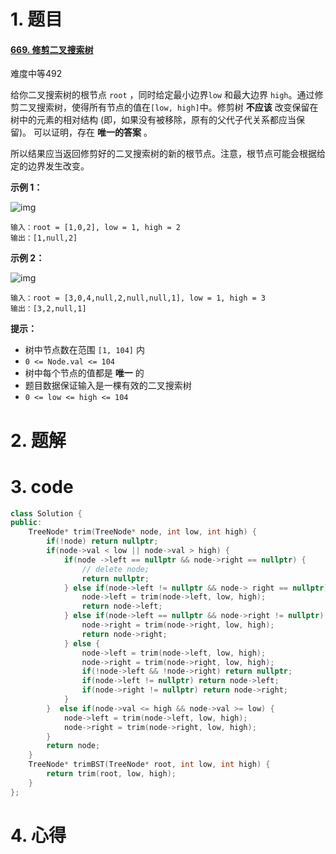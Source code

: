 # 1. 题目

#### [669. 修剪二叉搜索树](https://leetcode-cn.com/problems/trim-a-binary-search-tree/)

难度中等492

给你二叉搜索树的根节点 `root` ，同时给定最小边界`low` 和最大边界 `high`。通过修剪二叉搜索树，使得所有节点的值在`[low, high]`中。修剪树 **不应该** 改变保留在树中的元素的相对结构 (即，如果没有被移除，原有的父代子代关系都应当保留)。 可以证明，存在 **唯一的答案** 。

所以结果应当返回修剪好的二叉搜索树的新的根节点。注意，根节点可能会根据给定的边界发生改变。

 

**示例 1：**

![img](https://assets.leetcode.com/uploads/2020/09/09/trim1.jpg)

```
输入：root = [1,0,2], low = 1, high = 2
输出：[1,null,2]
```

**示例 2：**

![img](https://assets.leetcode.com/uploads/2020/09/09/trim2.jpg)

```
输入：root = [3,0,4,null,2,null,null,1], low = 1, high = 3
输出：[3,2,null,1]
```

 

**提示：**

- 树中节点数在范围 `[1, 104]` 内
- `0 <= Node.val <= 104`
- 树中每个节点的值都是 **唯一** 的
- 题目数据保证输入是一棵有效的二叉搜索树
- `0 <= low <= high <= 104`

# 2. 题解
# 3. code
```c++
class Solution {
public:
    TreeNode* trim(TreeNode* node, int low, int high) {
        if(!node) return nullptr;
        if(node->val < low || node->val > high) {
            if(node ->left == nullptr && node->right == nullptr) {
                // delete node;
                return nullptr;
            } else if(node->left != nullptr && node-> right == nullptr) {
                node->left = trim(node->left, low, high);
                return node->left;
            } else if(node->left == nullptr && node->right != nullptr) {
                node->right = trim(node->right, low, high);
                return node->right;
            } else {
                node->left = trim(node->left, low, high);
                node->right = trim(node->right, low, high);
                if(!node->left && !node->right) return nullptr;
                if(node->left != nullptr) return node->left;
                if(node->right != nullptr) return node->right;
            }
        }  else if(node->val <= high && node->val >= low) {
            node->left = trim(node->left, low, high);
            node->right = trim(node->right, low, high);
        }
        return node;
    }
    TreeNode* trimBST(TreeNode* root, int low, int high) {
        return trim(root, low, high);
    }
};
```
# 4. 心得
